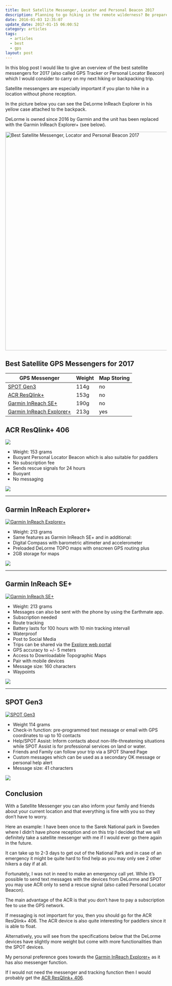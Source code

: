 ```yaml
---
title: Best Satellite Messenger, Locator and Personal Beacon 2017
description: Planning to go hiking in the remote wilderness? Be prepared to get help with a GPS Satellite Messenger.
date: 2016-01-03 12:35:07
update_date: 2017-01-15 06:00:52
category: articles
tags:
  - articles
  - best
  - gps
layout: post
---
```


In this blog post I would like to give an overview of the best satellite messengers for 2017 (also called GPS Tracker or Personal Locator Beacon) which I would consider to carry on my next hiking or backpacking trip.  

Satellite messengers are especially important if you plan to hike in a location without phone reception.  

In the picture below you can see the DeLorme InReach Explorer in his yellow case attached to the backpack.  

DeLorme is owned since 2016 by Garmin and the unit has been replaced with the Garmin InReach Explorer+ (see below).  

<a data-flickr-embed="true"  href="https://www.flickr.com/photos/90204224@N07/30599065514/in/dateposted-public/" title="Best Satellite Messenger, Locator and Personal Beacon 2017"><img src="https://c3.staticflickr.com/6/5609/30599065514_5e5ff0a8cd_b.jpg" width="1024" height="683" alt="Best Satellite Messenger, Locator and Personal Beacon 2017"></a><script async src="//embedr.flickr.com/assets/client-code.js" charset="utf-8"></script>  

<!--more-->  

## Best Satellite GPS Messengers for 2017

<div class="table-responsive">  
<table class="table table-hover table-bordered list_items">  
        <thead>  
             <tr>  
                <th>GPS Messenger</th><th>Weight</th><th>Map Storing</th>  
             </tr>  
        </thead>  
        <tbody>  
        <tr>  
          <td><a href="http://amzn.to/2eTKIN3" target="_blank" rel="nofollow">SPOT Gen3</a></td><td>114g</td><td>no</td>  
        </tr>  
        <tr>  
          <td><a href="http://amzn.to/2e39b0g" target="_blank" rel="nofollow">ACR ResQlink+</a></td><td>153g</td><td>no</td>  
        </tr>  
        <tr>  
          <td><a href="http://amzn.to/2iZEbOB" target="_blank" rel="nofollow">Garmin InReach SE+</a></td><td>190g</td><td>no</td>  
        </tr>  
        <tr>  
          <td><a href="http://amzn.to/2jM4Pet" target="_blank" rel="nofollow">Garmin InReach Explorer+</a></td><td>213g</td><td>yes</td>  
        </tr>  
      </tbody>  
      </table>  
  </div>

## ACR ResQlink+ 406

<a rel="nofollow" target="_blank"  href="https://www.amazon.com/gp/product/B00MYSP6NM/ref=as_li_tl?ie=UTF8&camp=1789&creative=9325&creativeASIN=B00MYSP6NM&linkCode=as2&tag=hikeve-20&linkId=9249d908011764d70c9c3ba70de69a3b"><img border="0" src="//ws-na.amazon-adsystem.com/widgets/q?_encoding=UTF8&MarketPlace=US&ASIN=B00MYSP6NM&ServiceVersion=20070822&ID=AsinImage&WS=1&Format=_SL250_&tag=hikeve-20" ></a><img src="//ir-na.amazon-adsystem.com/e/ir?t=hikeve-20&l=am2&o=1&a=B00MYSP6NM" width="1" height="1" border="0" alt="" style="border:none !important; margin:0px !important;" />

* Weight: 153 grams
* Buoyant Personal Locator Beacon which is also suitable for paddlers  
* No subscription fee  
* Sends rescue signals for 24 hours  
* Buoyant  
* No messaging    

<a href="http://amzn.to/2e39b0g" target="_blank" rel="nofollow"><img src="http://www.hikeventures.com/buy.gif"></a>  

<hr>

## Garmin InReach Explorer+

<a target="_blank"  href="https://www.amazon.com/gp/product/B01MY03CZP/ref=as_li_tl?ie=UTF8&camp=1789&creative=9325&creativeASIN=B01MY03CZP&linkCode=as2&tag=hikeve-20&linkId=55130c05ea4d4b808d670e49cd56e51d"><img border="0" src="//ws-na.amazon-adsystem.com/widgets/q?_encoding=UTF8&MarketPlace=US&ASIN=B01MY03CZP&ServiceVersion=20070822&ID=AsinImage&WS=1&Format=_SL250_&tag=hikeve-20" alt="Garmin InReach Explorer+"></a><img src="//ir-na.amazon-adsystem.com/e/ir?t=hikeve-20&l=am2&o=1&a=B01MY03CZP" width="1" height="1" border="0" alt="" style="border:none !important; margin:0px !important;" />  

* Weight: 213 grams
* Same features as Garmin InReach SE+ and in additional:  
* Digital Compass with barometric altimeter and accelerometer  
* Preloaded DeLorme TOPO maps with onscreen GPS routing plus  
* 2GB storage for maps   

<a href="http://amzn.to/2jM4Pet" target="_blank" rel="nofollow"><img src="http://www.hikeventures.com/buy.gif"></a>  

<hr>

## Garmin InReach SE+

<a target="_blank"  href="https://www.amazon.com/gp/product/B01MRZ9ATL/ref=as_li_tl?ie=UTF8&camp=1789&creative=9325&creativeASIN=B01MRZ9ATL&linkCode=as2&tag=hikeve-20&linkId=b476ff75bac114c9118e143e7eb13ba6"><img border="0" src="//ws-na.amazon-adsystem.com/widgets/q?_encoding=UTF8&MarketPlace=US&ASIN=B01MRZ9ATL&ServiceVersion=20070822&ID=AsinImage&WS=1&Format=_SL250_&tag=hikeve-20" alt="Garmin InReach SE+" ></a><img src="//ir-na.amazon-adsystem.com/e/ir?t=hikeve-20&l=am2&o=1&a=B01MRZ9ATL" width="1" height="1" border="0" alt="" style="border:none !important; margin:0px !important;" />  

* Weight: 213 grams  
* Messages can also be sent with the phone by using the Earthmate app.  
* Subscription needed  
* Route tracking  
* Battery lasts for 100 hours with 10 min tracking intervall  
* Waterproof  
* Post to Social Media  
* Trips can be shared via the <a href="https://explore.delorme.com">Explore web portal</a>  
* GPS accuracy to +/- 5 meters  
* Access to Downloadable Topographic Maps  
* Pair with mobile devices  
* Message size: 160 characters  
* Waypoints  

<a href="http://amzn.to/2iZEbOB" target="_blank" rel="nofollow"><img src="http://www.hikeventures.com/buy.gif"></a>  

<hr>

## SPOT Gen3

<a rel="nofollow" target="_blank"  href="https://www.amazon.com/gp/product/B01FHO5AF8/ref=as_li_tl?ie=UTF8&camp=1789&creative=9325&creativeASIN=B01FHO5AF8&linkCode=as2&tag=hikeve-20&linkId=7996c1250dd46ac08ae20d6dc725d36d"><img rel="nofollow" border="0" src="//ws-na.amazon-adsystem.com/widgets/q?_encoding=UTF8&MarketPlace=US&ASIN=B01FHO5AF8&ServiceVersion=20070822&ID=AsinImage&WS=1&Format=_SL250_&tag=hikeve-20" alt="SPOT Gen3"></a><img src="//ir-na.amazon-adsystem.com/e/ir?t=hikeve-20&l=am2&o=1&a=B01FHO5AF8" width="1" height="1" border="0" alt="" style="border:none !important; margin:0px !important;" />  

* Weight 114 grams
* Check-in function: pre-programmed text message or email with GPS coordinates to up to 10 contacts  
* Help/SPOT Assist: Inform contacts about non-life-threatening situations while SPOT Assist is  for professional services on land or water.  
* Friends and Family can follow your trip via a SPOT Shared Page  
* Custom messages which can be used as a secondary OK message or personal help alert  
* Message size: 41 characters    

<a href="http://amzn.to/2eTKIN3" target="_blank" rel="nofollow"><img src="http://www.hikeventures.com/buy.gif"></a>

## Conclusion

With a Satellite Messenger you can also inform your family and friends about your current location and that everything is fine with you so they don’t have to worry.

Here an example: I have been once to the Sarek National park in Sweden where I didn’t have phone reception and on this trip I decided that we will definitely take a satellite messenger with me if I would ever go there again in the future.

It can take up to 2-3 days to get out of the National Park and in case of an emergency it might be quite hard to find help as you may only see 2 other hikers a day if at all.

Fortunately, I was not in need to make an emergency call yet. While it’s possible to send text messages with the devices from DeLorme and SPOT you may use ACR only to send a rescue signal (also called Personal Locator Beacon).

The main advantage of the ACR is that you don’t have to pay a subscription fee to use the GPS network.

If messaging is not important for you, then you should go for the ACR ResQlink+ 406. The ACR device is also quite interesting for paddlers since it is able to float.

Alternatively, you will see from the specifications below that the DeLorme devices have slightly more weight but come with more functionalities than the SPOT devices.

My personal preference goes towards the <a href="http://amzn.to/2jM4Pet" target="_blank" rel="nofollow">Garmin InReach Explorer+</a> as it has also messenger function.

If I would not need the messenger and tracking function then I would probably get the <a href="http://amzn.to/2e39b0g" target="_blank" rel="nofollow">ACR ResQlink+ 406</a>.
